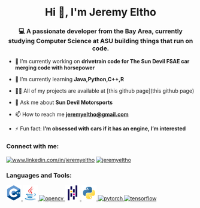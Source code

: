<h1 align="center">Hi 👋, I'm Jeremy Eltho</h1>
<h3 align="center">💻 A passionate developer from the Bay Area, currently studying Computer Science at ASU building things that run on code.</h3>

- 🔭 I’m currently working on **drivetrain code for The Sun Devil FSAE car merging code with horsepower**

- 🌱 I’m currently learning **Java,Python,C++,R**

- 👨‍💻 All of my projects are available at [this github page](this github page)

- 💬 Ask me about **Sun Devil Motorsports**

- 📫 How to reach me **jeremyeltho@gmail.com**

- ⚡ Fun fact: **I’m obsessed with cars if it has an engine, I’m interested**

<h3 align="left">Connect with me:</h3>
<p align="left">
<a href="https://linkedin.com/in/www.linkedin.com/in/jeremyeltho" target="blank"><img align="center" src="https://raw.githubusercontent.com/rahuldkjain/github-profile-readme-generator/master/src/images/icons/Social/linked-in-alt.svg" alt="www.linkedin.com/in/jeremyeltho" height="30" width="40" /></a>
<a href="https://instagram.com/jeremyeltho" target="blank"><img align="center" src="https://raw.githubusercontent.com/rahuldkjain/github-profile-readme-generator/master/src/images/icons/Social/instagram.svg" alt="jeremyeltho" height="30" width="40" /></a>
</p>

<h3 align="left">Languages and Tools:</h3>
<p align="left"> <a href="https://www.w3schools.com/cpp/" target="_blank" rel="noreferrer"> <img src="https://raw.githubusercontent.com/devicons/devicon/master/icons/cplusplus/cplusplus-original.svg" alt="cplusplus" width="40" height="40"/> </a> <a href="https://www.java.com" target="_blank" rel="noreferrer"> <img src="https://raw.githubusercontent.com/devicons/devicon/master/icons/java/java-original.svg" alt="java" width="40" height="40"/> </a> <a href="https://opencv.org/" target="_blank" rel="noreferrer"> <img src="https://www.vectorlogo.zone/logos/opencv/opencv-icon.svg" alt="opencv" width="40" height="40"/> </a> <a href="https://pandas.pydata.org/" target="_blank" rel="noreferrer"> <img src="https://raw.githubusercontent.com/devicons/devicon/2ae2a900d2f041da66e950e4d48052658d850630/icons/pandas/pandas-original.svg" alt="pandas" width="40" height="40"/> </a> <a href="https://www.python.org" target="_blank" rel="noreferrer"> <img src="https://raw.githubusercontent.com/devicons/devicon/master/icons/python/python-original.svg" alt="python" width="40" height="40"/> </a> <a href="https://pytorch.org/" target="_blank" rel="noreferrer"> <img src="https://www.vectorlogo.zone/logos/pytorch/pytorch-icon.svg" alt="pytorch" width="40" height="40"/> </a> <a href="https://www.tensorflow.org" target="_blank" rel="noreferrer"> <img src="https://www.vectorlogo.zone/logos/tensorflow/tensorflow-icon.svg" alt="tensorflow" width="40" height="40"/> </a> </p>
